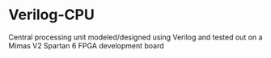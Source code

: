 # Verilog-CPU
Central processing unit modeled/designed using Verilog and tested out on a Mimas V2 Spartan 6 FPGA development board
